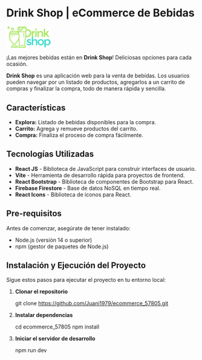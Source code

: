 # Drink Shop | eCommerce de Bebidas

<img src="src/assets/logo_drinkshop.png" alt="Drink Shop Logo" width="120"/>

¡Las mejores bebidas están en **Drink Shop**! Deliciosas opciones para cada ocasión.

**Drink Shop** es una aplicación web para la venta de bebidas. Los usuarios pueden navegar por un listado de productos, agregarlos a un carrito de compras y finalizar la compra, todo de manera rápida y sencilla.

## Características

- **Explora:** Listado de bebidas disponibles para la compra.
- **Carrito:** Agrega y remueve productos del carrito.
- **Compra:** Finaliza el proceso de compra fácilmente.

## Tecnologías Utilizadas

- **React JS** - Biblioteca de JavaScript para construir interfaces de usuario.
- **Vite** - Herramienta de desarrollo rápida para proyectos de frontend.
- **React Bootstrap** - Biblioteca de componentes de Bootstrap para React.
- **Firebase Firestore** - Base de datos NoSQL en tiempo real.
- **React Icons** - Biblioteca de íconos para React.

## Pre-requisitos

Antes de comenzar, asegúrate de tener instalado:

- Node.js (versión 14 o superior)
- npm (gestor de paquetes de Node.js)

## Instalación y Ejecución del Proyecto

Sigue estos pasos para ejecutar el proyecto en tu entorno local:

1. **Clonar el repositorio**

   git clone https://github.com/Juani1979/ecommerce_57805.git

2. **Instalar dependencias**

   cd ecommerce_57805
   npm install

3. **Iniciar el servidor de desarrollo**

   npm run dev
